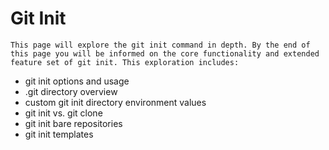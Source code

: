 # Git Init
`This page will explore the git init command in depth. By the end of this page you will be informed on the core functionality and extended feature set of git init. This exploration includes:`

- git init options and usage
- .git directory overview
- custom git init directory environment values
- git init vs. git clone
- git init bare repositories
- git init templates
